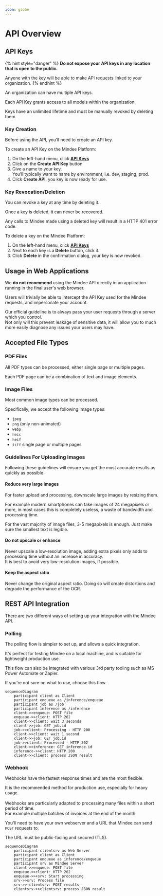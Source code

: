 ```yaml
---
icon: globe
---
```


# API Overview

## API Keys

{% hint style="danger" %}
**Do not expose your API keys in any location that is open to the public.**

Anyone with the key will be able to make API requests linked to your organization.
{% endhint %}

An organization can have multiple API keys.

Each API Key grants access to all models within the organization.

Keys have an unlimited lifetime and must be manually revoked by deleting them.

### Key Creation

Before using the API, you'll need to create an API key.

To create an API Key on the Mindee Platform:

1. On the left-hand menu, click [**API Keys**](https://app.mindee.com/api-keys)
2. Click on the **Create API Key** button
3. Give a name to your key.\
   You'll typically want to name by environment, i.e. dev, staging, prod.
4. Click **Create API**, you key is now ready for use.

### Key Revocation/Deletion

You can revoke a key at any time by deleting it.

Once a key is deleted, it can never be recovered.

Any calls to Mindee made using a deleted key will result in a HTTP 401 error code.

To delete a key on the Mindee Platform:

1. On the left-hand menu, click [**API Keys**](https://app.mindee.com/api-keys)
2. Next to each key is a **Delete** button, click it.
3. Click **Delete** in the confirmation dialog, your key is now revoked.

## Usage in Web Applications

We **do not recommend** using the Mindee API directly in an application running in the final user's web browser.

Users will trivially be able to intercept the API Key used for the Mindee requests, and impersonate your account.

Our official guideline is to always pass your user requests through a server which you control.\
Not only will this prevent leakage of sensitive data, it will allow you to much more easily diagnose any issues your users may have.

## Accepted File Types

### PDF Files

All PDF types can be processed, either single page or multiple pages.

Each PDF page can be a combination of text and image elements.

### Image Files

Most common image types can be processed.

Specifically, we accept the following image types:

* `jpeg`
* `png` (only non-animated)
* `webp`
* `heic`
* `heif`
* `tiff` single page or multiple pages

### Guidelines For Uploading Images

Following these guidelines will ensure you get the most accurate results as quickly as possible.

#### **Reduce very large images**

For faster upload and processing, downscale large images by resizing them.

For example modern smartphones can take images of 24 megapixels or more, in most cases this is completely useless, a waste of bandwidth and processing time.

For the vast majority of image files, 3-5 megapixels is enough. Just make sure the smallest text is legible.

#### **Do not upscale or enhance**

Never upscale a low-resolution image, adding extra pixels only adds to processing time without an increase in accuracy.\
It is best to avoid very low-resolution images, if possible.

#### **Keep the aspect ratio**

Never change the original aspect ratio. Doing so will create distortions and degrade the performance of the OCR.

## REST API Integration

There are two different ways of setting up your integration with the Mindee API.

### Polling

The polling flow is simpler to set up, and allows a quick integration.

It's perfect for testing Mindee on a local machine, and is suitable for lightweight production use.

This flow can also be integrated with various 3rd party tooling such as MS Power Automate or Zapier.

If you're not sure on what to use, choose this flow.

```mermaid
sequenceDiagram
    participant client as Client
    participant enqueue as /inference/enqueue
    participant job as /job
    participant inference as /inference
    client->>enqueue: POST file
    enqueue->>client: HTTP 202
    client->>client: wait 3 seconds
    client->>job: GET job.id
    job->>client: Processing - HTTP 200
    client->>client: wait 1 second
    client->>job: GET job.id
    job->>client: Processed - HTTP 302
    client->>inference: GET inference.id
    inference->>client: HTTP 200
    client->>client: process JSON result
```

### Webhook

Webhooks have the fastest response times and are the most flexible.

It is the recommended method for production use, especially for heavy usage.\
\
Webhooks are particularly adapted to processing many files within a short period of time.\
For example multiple batches of invoices at the end of the month.

You'll need to have your own webserver and a URL that Mindee can send `POST` requests to.

The URL must be public-facing and secured (TLS).

```mermaid
sequenceDiagram
    participant clientsrv as Web Server
    participant client as Client
    participant enqueue as inference/enqueue
    participant srv as Mindee Server
    client->>enqueue: POST file
    enqueue->>client: HTTP 202
    enqueue->>+srv: Start processing
    srv->>srv: Process file
    srv->>-clientsrv: POST results
    clientsrv->>clientsrv: process JSON result
```
